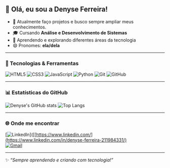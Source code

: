 ## 👋 Olá, eu sou a Denyse Ferreira!  

- 🚀 Atualmente faço projetos e busco sempre ampliar meus conhecimentos.  
- 🎓 Cursando **Análise e Desenvolvimento de Sistemas**  
- 🌱 Aprendendo e explorando diferentes áreas da tecnologia   
- 😄 Pronomes: **ela/dela**  

---

### 🚀 Tecnologias & Ferramentas
![HTML5](https://img.shields.io/badge/HTML5-E34F26?style=for-the-badge&logo=html5&logoColor=white)
![CSS3](https://img.shields.io/badge/CSS3-1572B6?style=for-the-badge&logo=css3&logoColor=white)
![JavaScript](https://img.shields.io/badge/JavaScript-F7DF1E?style=for-the-badge&logo=javascript&logoColor=black)
![Python](https://img.shields.io/badge/Python-3776AB?style=for-the-badge&logo=python&logoColor=white)
![Git](https://img.shields.io/badge/Git-F05032?style=for-the-badge&logo=git&logoColor=white)
![GitHub](https://img.shields.io/badge/GitHub-181717?style=for-the-badge&logo=github&logoColor=white)

---

### 📊 Estatísticas do GitHub
![Denyse's GitHub stats](https://github-readme-stats.vercel.app/api?username=DEEHxs&show_icons=true&theme=dracula)
![Top Langs](https://github-readme-stats.vercel.app/api/top-langs/?username=DEEHxs&layout=compact&theme=dracula)

---

### 🌐 Onde me encontrar
[![LinkedIn](https://img.shields.io/badge/LinkedIn-0077B5?style=for-the-badge&logo=linkedin&logoColor=white)]([[https://www.linkedin.com/](https://www.linkedin.com/in/denyse-ferreira-211984331/)  
[![Gmail](https://img.shields.io/badge/Gmail-D14836?style=for-the-badge&logo=gmail&logoColor=white)](mailto:denysepanzaf@gmail.com)

---
✨ _“Sempre aprendendo e criando com tecnologia!”_
